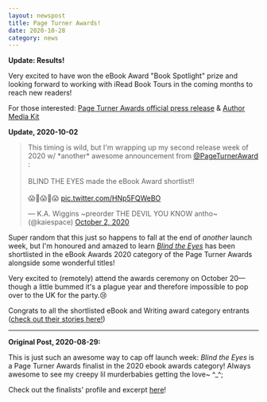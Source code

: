 ```yaml
---
layout: newspost
title: Page Turner Awards!
date: 2020-10-28
category: news
---
```

**Update: Results!**

Very excited to have won the eBook Award "Book Spotlight" prize and looking forward to working with iRead Book Tours in the coming months to reach new readers!

For those interested: [Page Turner Awards official press release](https://pageturnerawards.com/entrants-stories/vancouver-ya-novelist-shortlisted-prestigious-book-award) & [Author Media Kit](https://drive.google.com/drive/folders/1x8EKg8U87SF9JMsRjMdbD_P1cpkv7p_T?usp=sharing)

**Update, 2020-10-02**

<blockquote style="width=80%;" class="twitter-tweet" data-theme="dark"><p lang="en" dir="ltr">This timing is wild, but I&#39;m wrapping up my second release week of 2020 w/ *another* awesome announcement from <a href="https://twitter.com/PageTurnerAward?ref_src=twsrc%5Etfw">@PageTurnerAward</a> :<br><br>BLIND THE EYES made the eBook Award shortlist!! <br><br>😱🎉😱🎉😱 <a href="https://t.co/HNp5FQWeBO">pic.twitter.com/HNp5FQWeBO</a></p>&mdash; K.A. Wiggins ~preorder THE DEVIL YOU KNOW antho~ (@kaiespace) <a href="https://twitter.com/kaiespace/status/1312115636198281216?ref_src=twsrc%5Etfw">October 2, 2020</a></blockquote> <script async src="https://platform.twitter.com/widgets.js" charset="utf-8"></script>

Super random that this just so happens to fall at the end of *another* launch week, but I'm honoured and amazed to learn [*Blind the Eyes*](https://books2read.com/blindtheeyes) has been shortlisted in the eBook Awards 2020 category of the Page Turner Awards alongside some wonderful titles! 

Very excited to (remotely) attend the awards ceremony on October 20—though a little bummed it's a plague year and therefore impossible to pop over to the UK for the party.😢

Congrats to all the shortlisted eBook and Writing award category entrants ([check out their stories here!](https://pageturnerawards.com/2020-finalists-shortlist-and-winners))

***

**Original Post, 2020-08-29:**

This is just such an awesome way to cap off launch week: *Blind the Eyes* is a Page Turner Awards finalist in the 2020 ebook awards category! Always awesome to see my creepy lil murderbabies getting the love~ ^_^;

Check out the finalists' profile and excerpt [here](https://pageturnerawards.com/ebook-award-finalists/ka-wiggins)!
